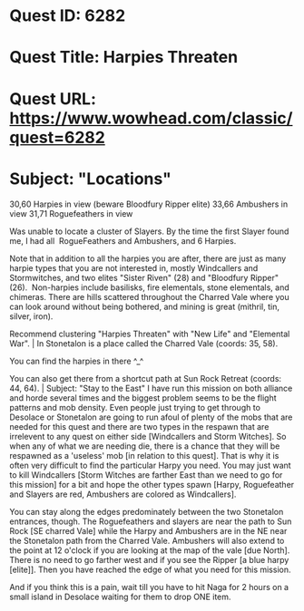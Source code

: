 # Quest ID: 6282
# Quest Title: Harpies Threaten
# Quest URL: https://www.wowhead.com/classic/quest=6282
# Subject: "Locations"
30,60 Harpies in view (beware Bloodfury Ripper elite)
33,66 Ambushers in view
31,71 Roguefeathers in view

Was unable to locate a cluster of Slayers. By the time the first Slayer found me, I had all  RogueFeathers and Ambushers, and 6 Harpies.

Note that in addition to all the harpies you are after, there are just as many harpie types that you are not interested in, mostly Windcallers and Stormwitches, and two elites "Sister Riven" (28) and "Bloodfury Ripper" (26).  Non-harpies include basilisks, fire elementals, stone elementals, and chimeras.
There are hills scattered throughout the Charred Vale where you can look around without being bothered, and mining is great (mithril, tin, silver, iron).

Recommend clustering "Harpies Threaten" with "New Life" and "Elemental War". | In Stonetalon is a place called the Charred Vale (coords: 35, 58).

You can find the harpies in there ^_^

You can also get there from a shortcut path at Sun Rock Retreat (coords: 44, 64). | Subject: "Stay to the East"
I have run this mission on both alliance and horde several times and the biggest problem seems to be the flight patterns and mob density. Even people just trying to get through to Desolace or Stonetalon are going to run afoul of plenty of the mobs that are needed for this quest and there are two types in the respawn that are irrelevent to any quest on either side [Windcallers and Storm Witches]. So when any of what we are needing die, there is a chance that they will be respawned as a 'useless' mob [in relation to this quest]. That is why it is often very difficult to find the particular Harpy you need. You may just want to kill Windcallers [Storm Witches are farther East than we need to go for this mission] for a bit and hope the other types spawn [Harpy, Roguefeather and Slayers are red, Ambushers are colored as Windcallers].

You can stay along the edges predominately between the two Stonetalon entrances, though. The Roguefeathers and slayers are near the path to Sun Rock [SE charred Vale] while the Harpy and Ambushers are in the NE near the Stonetalon path from the Charred Vale. Ambushers will also extend to the point at 12 o'clock if you are looking at the map of the vale [due North]. There is no need to go farther west and if you see the Ripper [a blue harpy [elite]]. Then you have reached the edge of what you need for this mission.

And if you think this is a pain, wait till you have to hit Naga for 2 hours on a small island in Desolace waiting for them to drop ONE item.